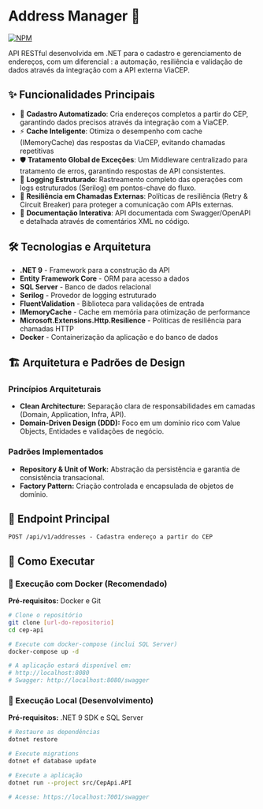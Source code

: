 # Address Manager 📍
[![NPM](https://img.shields.io/npm/l/react)](https://github.com/renansantosm/AddressManager/blob/master/LICENSE) 

API RESTful desenvolvida em .NET para o cadastro e gerenciamento de endereços, com um diferencial : a automação, resiliência e validação de dados através da integração com a API externa ViaCEP.

## ✨ Funcionalidades Principais
* 🔎 **Cadastro Automatizado**: Cria endereços completos a partir do CEP, garantindo dados precisos através da integração com a ViaCEP.
* ⚡ **Cache Inteligente**: Otimiza o desempenho com cache (IMemoryCache) das respostas da ViaCEP, evitando chamadas repetitivas
* 🛡️ **Tratamento Global de Exceções**: Um Middleware centralizado para tratamento de erros, garantindo respostas de API consistentes.
* 🔎 **Logging Estruturado**: Rastreamento completo das operações com logs estruturados (Serilog) em pontos-chave do fluxo.
* 🔄 **Resiliência em Chamadas Externas**: Políticas de resiliência (Retry & Circuit Breaker) para proteger a comunicação com APIs externas.
* 📖 **Documentação Interativa**: API documentada com Swagger/OpenAPI e detalhada através de comentários XML no código.

## 🛠️ Tecnologias e Arquitetura
* **.NET 9** - Framework para a construção da API
* **Entity Framework Core** - ORM para acesso a dados
* **SQL Server** - Banco de dados relacional
* **Serilog** - Provedor de logging estruturado
* **FluentValidation** - Biblioteca para validações de entrada
* **IMemoryCache** - Cache em memória para otimização de performance
* **Microsoft.Extensions.Http.Resilience** - Políticas de resiliência para chamadas HTTP
* **Docker** - Containerização da aplicação e do banco de dados

## 🏗️ Arquitetura e Padrões de Design

### Princípios Arquiteturais
- **Clean Architecture:** Separação clara de responsabilidades em camadas (Domain, Application, Infra, API).
- **Domain-Driven Design (DDD):** Foco em um domínio rico com Value Objects, Entidades e validações de negócio.

### Padrões Implementados
- **Repository & Unit of Work:** Abstração da persistência e garantia de consistência transacional.
- **Factory Pattern:** Criação controlada e encapsulada de objetos de domínio.

## 🔗 Endpoint Principal
```
POST /api/v1/addresses - Cadastra endereço a partir do CEP
```

## 🚀 Como Executar

### 🐳 Execução com Docker (Recomendado)
**Pré-requisitos:** Docker e Git

```bash
# Clone o repositório
git clone [url-do-repositorio]
cd cep-api

# Execute com docker-compose (inclui SQL Server)
docker-compose up -d

# A aplicação estará disponível em:
# http://localhost:8080
# Swagger: http://localhost:8080/swagger
```

### 🔧 Execução Local (Desenvolvimento)
**Pré-requisitos:** .NET 9 SDK e SQL Server

```bash
# Restaure as dependências
dotnet restore

# Execute migrations
dotnet ef database update

# Execute a aplicação
dotnet run --project src/CepApi.API

# Acesse: https://localhost:7001/swagger
```
